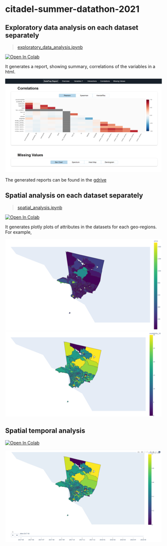# citadel-summer-datathon-2021
## Exploratory data analysis on each dataset separately
> [exploratory_data_analysis.ipynb](https://github.com/cpwan/citadel-summer-datathon-2021/blob/eda/exploratory_data_analysis.ipynb)

[![Open In Colab](https://colab.research.google.com/assets/colab-badge.svg)](https://colab.research.google.com/drive/1YwCplfq3dOn8x2iYpfkU1oM6Ia5aLKM_?usp=sharing)

It generates a report, showing summary, correlations of the variables in a html.


<img src="https://github.com/cpwan/citadel-summer-datathon-2021/blob/eda/images/report_demo.png" width="800">

The generated reports can be found in the [gdrive](https://drive.google.com/file/d/14Kaa94pgImKf_vOrE66FBQ0QtJITomOF/view?usp=sharing)

## Spatial analysis on each dataset separately
> [spatial_analysis.ipynb](https://github.com/cpwan/citadel-summer-datathon-2021/blob/eda/spatial_analysis.ipynb)

[![Open In Colab](https://colab.research.google.com/assets/colab-badge.svg)](https://colab.research.google.com/drive/1WHvbdt7lmr5uyL7e-ueJ8brUhP7ggyN2?usp=sharing)

It generates plotly plots of attributes in the datasets for each geo-regions.
For example, 

<img src="https://github.com/cpwan/citadel-summer-datathon-2021/blob/eda/images/price.png" width="800">
<img src="https://github.com/cpwan/citadel-summer-datathon-2021/blob/eda/images/avaliability_30.png" width="800">


## Spatial temporal analysis

[![Open In Colab](https://colab.research.google.com/assets/colab-badge.svg)](https://colab.research.google.com/drive/1ncr8bH4-NcR38K6lqWKcvV09aQNqkzSw?usp=sharing)

<img src="https://github.com/cpwan/citadel-summer-datathon-2021/blob/eda/images/occupancy_rate.gif" width="800">
